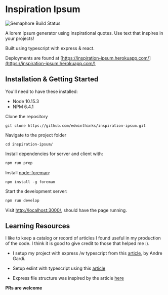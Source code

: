 # Inspiration Ipsum

![Semaphore Build Status](https://edwinthinks.semaphoreci.com/badges/inspiration-ipsum.svg?key=148b5cc1-dd61-4640-b59f-e1f621e1a402)

A lorem ipsum generator using inspirational quotes. Use text that inspires in your projects!

Built using typescript with express & react.

Deployments are found at [https://inspiration-ipsum.herokuapp.com/](https://inspiration-ipsum.herokuapp.com/)

## Installation & Getting Started

You'll need to have these installed:

- Node 10.15.3
- NPM 6.4.1

Clone the repository

```
git clone https://github.com/edwinthinks/inspiration-ipsum.git
```

Navigate to the project folder

```
cd inspiration-ipsum/
```

Install dependencies for server and client with:

```sh
npm run prep
```

Install [node-foreman](https://github.com/strongloop/node-foreman):

```
npm install -g foreman
```

Start the development server:

```sh
npm run develop
```

Visit [http://localhost:3000/](http://localhost:3000), should have the page running.

## Learning Resources

I like to keep a catalog or record of articles I found useful in my production of the code. I think it is good to give credit to those that helped me :).

- I setup my project with express /w typescript from this [article](https://medium.com/javascript-in-plain-english/typescript-with-node-and-express-js-why-when-and-how-eb6bc73edd5d), by Andre Gardi.

- Setup eslint with typescript using this [article](https://javascriptplayground.com/typescript-eslint/)

- Express file structure was inspired by the article [here](https://www.terlici.com/2014/08/25/best-practices-express-structure.html)

**PRs are welcome**
